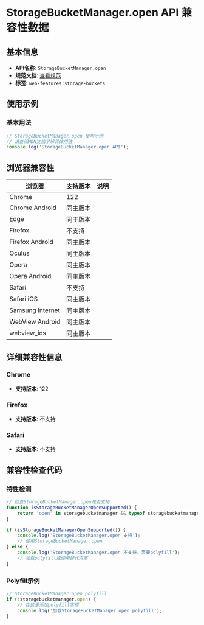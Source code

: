 # StorageBucketManager.open API 兼容性数据

## 基本信息

- **API名称**: `StorageBucketManager.open`
- **规范文档**: [查看规范](https://wicg.github.io/storage-buckets/#dom-storagebucketmanager-open)
- **标签**: `web-features:storage-buckets`

## 使用示例

### 基本用法

```javascript
// StorageBucketManager.open 使用示例
// 请查阅MDN文档了解具体用法
console.log('StorageBucketManager.open API');
```

## 浏览器兼容性

| 浏览器 | 支持版本 | 说明 |
|--------|----------|------|
| Chrome | 122 |  |
| Chrome Android | 同主版本 |  |
| Edge | 同主版本 |  |
| Firefox | 不支持 |  |
| Firefox Android | 同主版本 |  |
| Oculus | 同主版本 |  |
| Opera | 同主版本 |  |
| Opera Android | 同主版本 |  |
| Safari | 不支持 |  |
| Safari iOS | 同主版本 |  |
| Samsung Internet | 同主版本 |  |
| WebView Android | 同主版本 |  |
| webview_ios | 同主版本 |  |

## 详细兼容性信息

### Chrome

- **支持版本**: 122

### Firefox

- **支持版本**: 不支持

### Safari

- **支持版本**: 不支持

## 兼容性检查代码

### 特性检测

```javascript
// 检查StorageBucketManager.open是否支持
function isStorageBucketManagerOpenSupported() {
    return 'open' in storagebucketmanager && typeof storagebucketmanager.open === 'function';
}

if (isStorageBucketManagerOpenSupported()) {
    console.log('StorageBucketManager.open 支持');
    // 使用StorageBucketManager.open
} else {
    console.log('StorageBucketManager.open 不支持，需要polyfill');
    // 加载polyfill或使用替代方案
}
```

### Polyfill示例

```javascript
// StorageBucketManager.open polyfill
if (!storagebucketmanager.open) {
    // 在这里添加polyfill实现
    console.log('加载StorageBucketManager.open polyfill');
}
```

